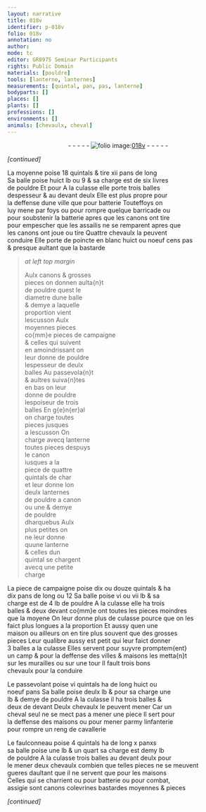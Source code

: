 ```yaml
---
layout: narrative
title: 018v
identifier: p-018v
folio: 018v
annotation: no
author:
mode: tc
editor: GR8975 Seminar Participants
rights: Public Domain
materials: [pouldre]
tools: [lanterne, lanternes]
measurements: [quintal, pan, pas, lanterne]
bodyparts: []
places: []
plants: []
professions: []
environments: []
animals: [chevaulx, cheval]
---
```


<div class="folio" align="center">- - - - - <a href="http://gallica.bnf.fr/ark:/12148/btv1b10500001g/f42.image" target="_blank"><img src="https://cu-mkp.github.io/2017-workshop-edition/assets/photo-icon.png" alt="folio image: " style="display:inline-block; margin-bottom:-3px;"/>018v</a> - - - - - </div>  
 
*[continued]*
  
 La moyenne poise 18 <span class="ms">quintal</span>s & tire xii <span class="ms">pan</span>s de long<br/> Sa balle poise huict lb ou 9 & sa charge est de six livres<br/> de <span class="m">pouldre</span> <span class="del">Et pour</span> A la culasse elle porte trois balles<br/> despesseur & au devant deulx Elle est plus propre pour<br/> la deffense dune ville que pour batterie Touteffoys on<br/> luy mene par foys ou pour rompre quelque barricade ou<br/> pour soubstenir la batterie apres que les canons ont tire<br/> pour empescher que les assailis ne se remparent apres que<br/> les canons ont joue ou tire Quattre <span class="al">chevaulx</span> la peuvent<br/> conduire Elle porte de poincte en blanc huict ou noeuf cens <span class="ms">pas</span><br/> & presque aultant que la bastarde
 
> *at left top margin*
> 
> 
>   Aulx canons & grosses<br/> pieces on donne<span class="del">n</span> aulta{n}t<br/> de <span class="m">pouldre</span> quest le<br/> diametre dune balle<br/> & demye a laquelle<br/> proportion vient<br/> lescusson Aulx<br/> moyennes pieces<br/> co{mm}e pieces de campaigne<br/> & celles qui suivent<br/> en amoindrissant on<br/> leur donne de <span class="m">pouldre</span><br/> lespesseur de deulx<br/> balles Au passevola{n}t<br/> & aultres suiva{n}tes<br/> en bas on leur<br/> donne de <span class="m">pouldre</span><br/> lespoiseur de trois<br/> balles En g{e}n{er}al<br/> on charge toutes<br/> pieces jusques<br/> a lescusson On<br/> charge avecq <span class="tl">lanterne</span><br/> toutes pieces despuys<br/> le canon<br/> iusques a la<br/> piece de quattre<br/> <span class="ms">quintal</span>s <span class="del">de char</span><br/> et leur donne lon<br/> deulx <span class="tl"><span class="ms">lanterne</span>s</span><br/> de <span class="m">pouldre</span> a canon<br/> ou une & demye<br/> de <span class="m">pouldre</span><br/> dharquebus Aulx<br/> plus petites on<br/> ne leur donne<br/> quune <span class="tl"><span class="ms">lanterne</span></span><br/> & celles dun<br/> <span class="ms">quintal</span> se chargent<br/> avecq une petite<br/> charge
 
 La piece de campaigne poise dix ou douze <span class="ms">quintal</span>s & ha<br/> dix <span class="ms">pan</span>s de long ou 12 Sa balle poise vi ou vii lb & sa<br/> charge est de 4 lb de <span class="m">pouldre</span> A la culasse elle ha trois<br/> balles & deux devant co{mm}e ont toutes les pieces moindres<br/> que la moyene On leur donne plus de culasse pource que on les<br/> faict plus longues a la proportion Et aussy quen une<br/> maison ou ailleurs on en tire plus souvent que des grosses<br/> pieces Leur qualibre aussy est petit qui leur faict donner<br/> 3 balles a la culasse Elles servent pour suyvre promptem{ent}<br/> un camp & pour la deffense des villes & maisons les metta{n}t<br/> sur les murailles ou sur une tour Il fault trois bons<br/> <span class="al">chevaulx</span> pour la conduire
 
 Le passevolant poise vi <span class="ms">quintal</span>s ha de long huict ou<br/> noeuf <span class="ms">pan</span>s Sa balle poise deulx lb & pour sa charge une<br/> lb & demye de <span class="m">pouldre</span> A la culasse il ha trois balles &<br/> deux de devant Deulx <span class="al">chevaulx</span> le peuvent mener Car un<br/> <span class="al">cheval</span> seul ne se mect pas a mener une piece Il sert pour<br/> la deffense des maisons ou pour mener parmy linfanterie<br/> pour rompre un reng de cavallerie
 
 Le faulconneau poise 4 <span class="ms">quintal</span>s ha de long x <span class="ms">pan</span>xs<br/> sa balle poise une lb & un quart sa charge est demy lb<br/> de <span class="m">pouldre</span> A la culasse trois balles au devant deulx pour<br/> le mener deux <span class="al">chevaulx</span> combien que telles pieces ne se meuvent<br/> gueres daultant que il ne servent que pour les maisons<br/> Celles qui se charrient ou pour batterie ou pour combat,<br/> assigie sont canons colevrines bastardes moyennes & pieces
 
*[continued]*
 
